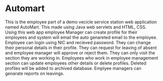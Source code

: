 # Automart
This is the employee part of a demo vecicle service station web application named AutoMart.
This made using Java web servlets and HTML, CSS.
Using this web app employee Manager can create profile for their employees and system will email the auto genareted email to the employee.
Employee can login using NIC and recieved password.
They can change their personal details in their profile.
They can request for leaving of absent and employee manager will approve or reject them.
They can only visit the section they are working in.
Employees who work in employee management section can update employees other details or delete profiles. Deleted profiles will be added to archived database.
Emplyee managers can genarate reports on leavings.
